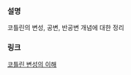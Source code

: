 ### 설명
코틀린의 변성, 공변, 반공변 개념에 대한 정리

### 링크
[코틀린 변성의 이해](https://www.notion.so/beokbeok/13d441c6a1304ac694bd924193986803)
